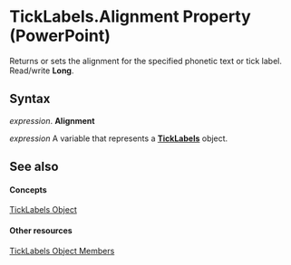
# TickLabels.Alignment Property (PowerPoint)

Returns or sets the alignment for the specified phonetic text or tick label. Read/write  **Long**.


## Syntax

 _expression_. **Alignment**

 _expression_ A variable that represents a **[TickLabels](2ba878bf-3a76-1350-2bd4-615c2520f042.md)** object.


## See also


#### Concepts


[TickLabels Object](2ba878bf-3a76-1350-2bd4-615c2520f042.md)
#### Other resources


[TickLabels Object Members](6e05b351-b72c-9ef4-635a-f91c94781cb1.md)
